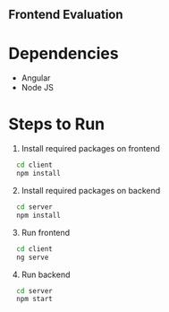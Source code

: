 ## Frontend Evaluation

# Dependencies
- Angular
- Node JS

# Steps to Run
1. Install required packages on frontend

```cmd
  cd client
  npm install
```

2. Install required packages on backend

```cmd
  cd server
  npm install
```

3. Run frontend

```cmd
  cd client
  ng serve
```

4. Run backend

```cmd
  cd server
  npm start
```
